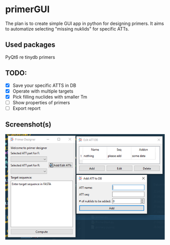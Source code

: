 # primerGUI

The plan is to create simple GUI app in python for designing primers. It aims to automatize selecting "missing nuklids" for specific ATTs.

## Used packages

PyQt6
re
tinydb
primers

## TODO:

- [x] Save your specific ATTS in DB
- [x] Operate with multiple targets
- [x] Pick filling nuclides with smaller Tm
- [ ] Show properties of primers
- [ ] Export report

## Screenshot(s)

![mainscreenshot](https://github.com/dreryos/primerGUI/raw/master/screen.png)